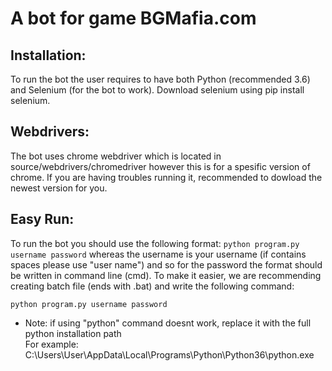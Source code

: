 # A bot for game BGMafia.com</h3>
## Installation:
To run the bot the user requires to have both Python (recommended 3.6) and Selenium (for the bot to work). 
Download selenium using pip install selenium. 
 
## Webdrivers:</h4>
The bot uses chrome webdriver which is located in source/webdrivers/chromedriver however this is for a spesific version of chrome. 
If you are having troubles running it, recommended to dowload the newest version for you. 
 
## Easy Run: 
To run the bot you should use the following format: 
``` python program.py username password ``` 
whereas the username is your username (if contains spaces please use "user name") and so for the password 
the format should be written in command line (cmd). 
To make it easier, we are recommending creating batch file (ends with .bat) and write the following command: 

``` 
python program.py username password 
``` 
 
* Note: if using "python" command doesnt work, replace it with the full python installation path  
For example: C:\Users\User\AppData\Local\Programs\Python\Python36\python.exe

